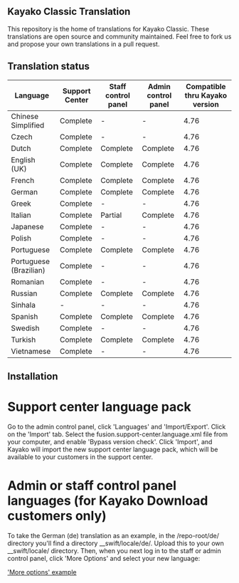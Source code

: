 Kayako Classic Translation
--------------------------

This repository is the home of translations for Kayako Classic. These translations are open source and community maintained. Feel free to fork us and propose your own translations in a pull request.

Translation status
-------------------


| Language           	| Support Center 	| Staff control panel 	| Admin control panel 	| Compatible thru Kayako version 	|
|--------------------	|----------------	|---------------------	|---------------------	|---------------------	|
| Chinese Simplified 	| Complete       	| -             	| -             	| 4.76                   	|
| Czech              	| Complete       	| -             	| -             	| 4.76                   	|
| Dutch              	| Complete       	| Complete            	| Complete            	| 4.76                   	|
| English (UK)       	| Complete       	| Complete            	| Complete            	| 4.76                   	|
| French             	| Complete       	| Complete            	| Complete            	| 4.76                   	|
| German             	| Complete       	| Complete            	| Complete            	| 4.76                   	|
| Greek              	| Complete       	| -                   	| -                   	| 4.76                   	|
| Italian            	| Complete       	| Partial             	| Complete            	| 4.76                   	|
| Japanese           	| Complete       	| -                   	| -             	| 4.76                   	|
| Polish             	| Complete              	| -                   	| -             	| 4.76                   	|
| Portuguese             	| Complete              	| Complete                   	| Complete             	| 4.76                   	|
| Portuguese (Brazilian)             	| Complete              	| -                   	| -             	| 4.76                   	|
| Romanian             	| Complete              	| -                   	| -            	| 4.76                   	|
| Russian             	| Complete              	| Complete                   	| Complete            	| 4.76                   	|
| Sinhala             	| -              	| -                   	| -            	| 4.76                   	|
| Spanish             	| Complete              	| Complete                   	| Complete            	| 4.76                   	|
| Swedish             	| Complete              	| -                   	| -            	| 4.76                   	|
| Turkish             	| Complete              	| Complete                   	| Complete            	| 4.76                   	|
| Vietnamese             	| Complete              	| -                   	| -            	| 4.76                   	|

Installation
------------

# Support center language pack
Go to the admin control panel, click 'Languages' and 'Import/Export'. Click on the 'Import' tab. Select the fusion.support-center.language.xml file from your computer, and enable 'Bypass version check'. Click 'Import', and Kayako will import the new support center language pack, which will be available to your customers in the support center.

# Admin or staff control panel languages (for Kayako Download customers only)
To take the German (de) translation as an example, in the /repo-root/de/ directory you'll find a directory __swift/locale/de/. Upload this to your own __swift/locale/ directory. Then, when you next log in to the staff or admin control panel, click 'More Options' and select your new language:

['More options' example](http://i.imgur.com/1W8mrMh.png)

